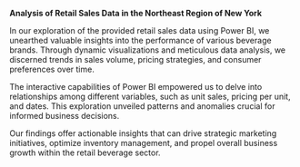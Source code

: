 **Analysis of Retail Sales Data in the Northeast Region of New York**

In our exploration of the provided retail sales data using Power BI, we unearthed valuable insights into the performance of various beverage brands. Through dynamic visualizations and meticulous data analysis, we discerned trends in sales volume, pricing strategies, and consumer preferences over time.

The interactive capabilities of Power BI empowered us to delve into relationships among different variables, such as unit sales, pricing per unit, and dates. This exploration unveiled patterns and anomalies crucial for informed business decisions.

Our findings offer actionable insights that can drive strategic marketing initiatives, optimize inventory management, and propel overall business growth within the retail beverage sector.
